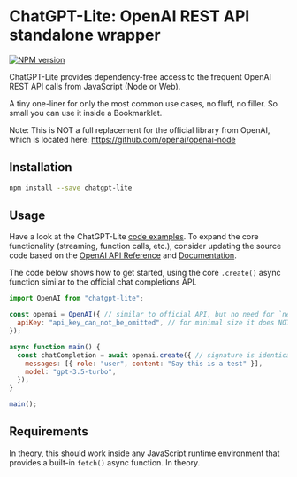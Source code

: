 # ChatGPT-Lite: OpenAI REST API standalone wrapper

[![NPM version](https://img.shields.io/npm/v/chatgpt-lite.svg)](https://npmjs.org/package/chatgpt-lite)

ChatGPT-Lite provides dependency-free access to the frequent OpenAI REST API calls from JavaScript (Node or Web).

A tiny one-liner for only the most common use cases, no fluff, no filler. So small you can use it inside a Bookmarklet.

Note: This is NOT a full replacement for the official library from OpenAI, which is located here: https://github.com/openai/openai-node

## Installation

```sh
npm install --save chatgpt-lite
```

## Usage

Have a look at the ChatGPT-Lite [code examples](https://github.com/DarrenSem/chatgpt-lite/examples.js). To expand the core functionality (streaming, function calls, etc.), consider updating the source code based on the [OpenAI API Reference](https://platform.openai.com/docs/api-reference) and [Documentation](https://platform.openai.com/docs).

The code below shows how to get started, using the core `.create()` async function similar to the official chat completions API.

```js
import OpenAI from "chatgpt-lite";

const openai = OpenAI({ // similar to official API, but no need for `new OpenAI({ ... });`
  apiKey: "api_key_can_not_be_omitted", // for minimal size it does NOT currently default to process.env["OPENAI_API_KEY"]
});

async function main() {
  const chatCompletion = await openai.create({ // signature is identical to `await openai.chat.completions.create({ ... });`
    messages: [{ role: "user", content: "Say this is a test" }],
    model: "gpt-3.5-turbo",
  });
}

main();
```

## Requirements

In theory, this should work inside any JavaScript runtime environment that provides a built-in `fetch()` async function. In theory.
